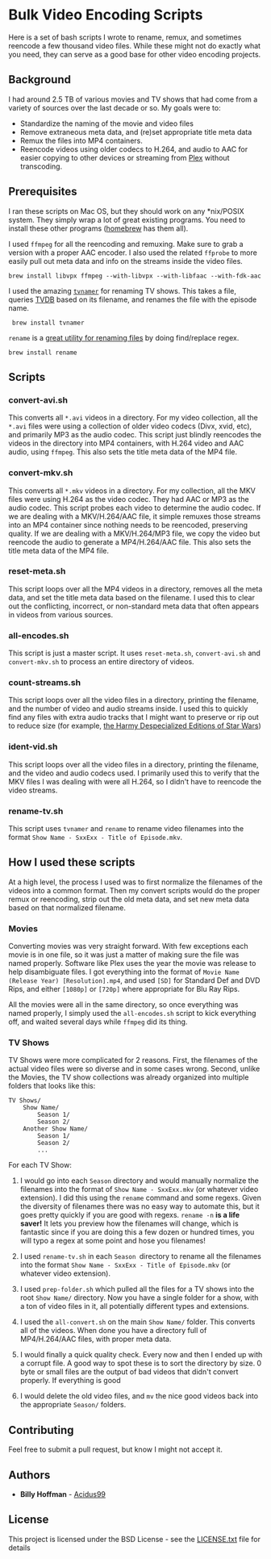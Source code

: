 # Bulk Video Encoding Scripts

Here is a set of bash scripts I wrote to rename, remux, and sometimes reencode a few thousand video files. While these might not do exactly what you need, they can serve as a good base for other video encoding projects.


## Background

I had around 2.5 TB of various movies and TV shows that had come from a variety of sources over the last decade or so. My goals were to:

- Standardize the naming of the movie and video files
- Remove extraneous meta data, and (re)set appropriate title meta data
- Remux the files into MP4 containers.
- Reencode videos using older codecs to H.264, and audio to AAC for easier copying to other devices or streaming from [Plex](https://www.plex.tv/) without transcoding.


## Prerequisites

I ran these scripts on Mac OS, but they should work on any *nix/POSIX system. They simply wrap a lot of great existing programs. You need to install these other programs ([homebrew](https://brew.sh/) has them all).

I used `ffmpeg` for all the reencoding and remuxing. Make sure to grab a version with a proper AAC encoder. I also used the related `ffprobe` to more easily pull out meta data and info on the streams inside the video files.

```
brew install libvpx ffmpeg --with-libvpx --with-libfaac --with-fdk-aac
```

I used the amazing [`tvnamer`](https://github.com/dbr/tvnamer) for renaming TV shows. This takes a file, queries [TVDB](https://www.thetvdb.com/) based on its filename, and renames the file with the episode name.

```
 brew install tvnamer
```

`rename` is a [great utility for renaming files](http://plasmasturm.org/code/rename/) by doing find/replace regex.

```
brew install rename
```

## Scripts

### convert-avi.sh

This converts all `*.avi` videos in a directory. For my video collection, all the `*.avi` files were using a collection of older video codecs (Divx, xvid, etc), and primarily MP3 as the audio codec. This script just blindly reencodes the videos in the directory into MP4 containers, with H.264 video and AAC audio, using `ffmpeg`. This also sets the title meta data of the MP4 file.

### convert-mkv.sh

This converts all `*.mkv` videos in a directory. For my collection, all the MKV files were using  H.264 as the video codec. They had AAC or MP3 as the audio codec. This script probes each video to determine the audio codec. If we are dealing with a MKV/H.264/AAC file, it simple remuxes those streams into an MP4 container since nothing needs to be reencoded, preserving quality. If we are dealing with a MKV/H.264/MP3 file, we copy the video but reencode the audio to generate a MP4/H.264/AAC file. This also sets the title meta data of the MP4 file.

### reset-meta.sh

This script loops over all the MP4 videos in a directory, removes all the meta data, and set the title meta data based on the filename. I used this to clear out the conflicting, incorrect, or non-standard meta data that often appears in videos from various sources.

### all-encodes.sh
This script is just a master script. It uses `reset-meta.sh`, `convert-avi.sh` and `convert-mkv.sh` to process an entire directory of videos.


### count-streams.sh

This script loops over all the video files in a directory, printing the filename, and the number of video and audio streams inside. I used this to quickly find any files with extra audio tracks that I might want to preserve or rip out to reduce size (for example, [the Harmy Despecialized Editions of Star Wars](https://en.wikipedia.org/wiki/Harmy%27s_Despecialized_Edition))


### ident-vid.sh

This script loops over all the video files in a directory, printing the filename, and the video and audio codecs used. I primarily used this to verify that the MKV files I was dealing with were all H.264, so I didn't have to reencode the video streams.

### rename-tv.sh

This script uses `tvnamer` and `rename` to rename video filenames into the format `Show Name - SxxExx - Title of Episode.mkv`.


## How I used these scripts

At a high level, the process I used was to first normalize the filenames of the videos into a common format. Then my convert scripts would do the proper remux or reencoding, strip out the old meta data, and set new meta data based on that normalized filename.

### Movies

Converting movies was very straight forward. With few exceptions each movie is in one file, so it was just a matter of making sure the file was named properly. Software like Plex uses the year the movie was release to help disambiguate files. I got everything into the format of `Movie Name (Release Year) [Resolution].mp4`, and used `[SD]` for Standard Def and DVD Rips, and either `[1080p]` or `[720p]` where appropriate for Blu Ray Rips.

All the movies were all in the same directory, so once everything was named properly, I simply used the `all-encodes.sh` script to kick everything off, and waited several days while `ffmpeg` did its thing.

### TV Shows

TV Shows were more complicated for 2 reasons. First, the filenames of the actual video files were so diverse and in some cases wrong. Second, unlike the Movies, the TV show collections was already organized into multiple folders that looks like this:

```
TV Shows/
	Show Name/
		Season 1/
		Season 2/
	Another Show Name/
		Season 1/
		Season 2/
		...
```

For each TV Show:

1. I would go into each `Season` directory and would manually normalize the filenames into the format of `Show Name - SxxExx.mkv` (or whatever video extension). I did this using the `rename` command and some regexs. Given the diversity of filenames there was no easy way to automate this, but it goes pretty quickly if you are good with regexs. `rename -n` **is a life saver!** It lets you preview how the filenames will change, which is fantastic since if you are doing this a few dozen or hundred times, you will typo a regex at some point and hose you filenames!

2. I used `rename-tv.sh` in each `Season `directory to rename all the filenames into the format `Show Name - SxxExx - Title of Episode.mkv` (or whatever video extension).

3. I used `prep-folder.sh` which pulled all the files for a TV shows into the root `Show Name/` directory. Now you have a single folder for a show, with a ton of video files in it, all potentially different types and extensions.

4. I used the `all-convert.sh` on the main `Show Name/` folder. This converts all of the videos. When done you have a directory full of MP4/H.264/AAC files, with proper meta data.

5. I would finally a quick quality check. Every now and then I ended up with a corrupt file. A good way to spot these is to sort the directory by size. 0 byte or small files are the output of bad videos that didn't convert properly. If everything is good

6. I would delete the old video files, and `mv` the nice good videos back into the appropriate `Season/` folders.


## Contributing

Feel free to submit a pull request, but know I might not accept it.

## Authors

- **Billy Hoffman** - [Acidus99](https://github.com/Acidus99)

## License

This project is licensed under the BSD License - see the [LICENSE.txt](LICENSE.txt) file for details
